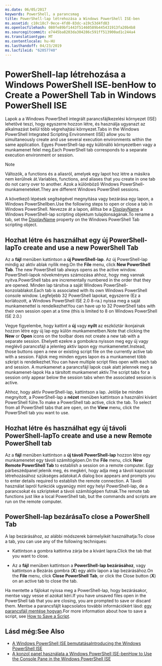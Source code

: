```yaml
---
ms.date: 06/05/2017
keywords: PowerShell, a parancsmag
title: PowerShell-lap létrehozása a Windows PowerShell ISE-ben
ms.assetid: c10c18c7-9ece-4fd0-83dc-a19c53d4fd83
ms.openlocfilehash: 080fe89bf1443f51460589b445431913fa20b4b8
ms.sourcegitcommit: e7445ba8203da304286c591ff513900ad1c244a4
ms.translationtype: MT
ms.contentlocale: hu-HU
ms.lasthandoff: 04/23/2019
ms.locfileid: "62057740"
---
```

# <a name="how-to-create-a-powershell-tab-in-windows-powershell-ise"></a><span data-ttu-id="437e9-103">PowerShell-lap létrehozása a Windows PowerShell ISE-ben</span><span class="sxs-lookup"><span data-stu-id="437e9-103">How to Create a PowerShell Tab in Windows PowerShell ISE</span></span>

<span data-ttu-id="437e9-104">Lapok a a Windows PowerShell integrált parancsfájlkezelési környezet (ISE) lehetővé teszi, hogy egyszerre hozzon létre, és használja ugyanazt az alkalmazást belül több végrehajtási környezet.</span><span class="sxs-lookup"><span data-stu-id="437e9-104">Tabs in the Windows PowerShell Integrated Scripting Environment (ISE) allow you to simultaneously create and use several execution environments within the same application.</span></span>
<span data-ttu-id="437e9-105">Egyes PowerShell-lap egy különálló környezetben vagy a munkamenet felel meg.</span><span class="sxs-lookup"><span data-stu-id="437e9-105">Each PowerShell tab corresponds to a separate execution environment or session.</span></span>

> [!NOTE]
> <span data-ttu-id="437e9-106">Változók, a functions és a aliasról, amelyek egy lapot hoz létre a másikra nem kerülnek át.</span><span class="sxs-lookup"><span data-stu-id="437e9-106">Variables, functions, and aliases that you create in one tab do not carry over to another.</span></span> <span data-ttu-id="437e9-107">Azok a különböző Windows PowerShell-munkameneteket.</span><span class="sxs-lookup"><span data-stu-id="437e9-107">They are different Windows PowerShell sessions.</span></span>

<span data-ttu-id="437e9-108">A következő lépések segítségével megnyitása vagy bezárása egy lapon, a Windows PowerShellben.</span><span class="sxs-lookup"><span data-stu-id="437e9-108">Use the following steps to open or close a tab in Windows PowerShell.</span></span>
<span data-ttu-id="437e9-109">Nevezze át a lapon, állítsa be a [DisplayName](object-model/The-PowerShellTab-Object.md#displayname) a Windows PowerShell-lap scripting objektum tulajdonságának.</span><span class="sxs-lookup"><span data-stu-id="437e9-109">To rename a tab, set the [DisplayName](object-model/The-PowerShellTab-Object.md#displayname) property on the Windows PowerShell Tab scripting object.</span></span>

## <a name="to-create-and-use-a-new-powershell-tab"></a><span data-ttu-id="437e9-110">Hozhat létre és használhat egy új PowerShell-lap</span><span class="sxs-lookup"><span data-stu-id="437e9-110">To create and use a new PowerShell Tab</span></span>

<span data-ttu-id="437e9-111">Az a **fájl** menüben kattintson a **új PowerShell-lap**. Az új PowerShell-lap mindig az aktív ablak nyílik meg.</span><span class="sxs-lookup"><span data-stu-id="437e9-111">On the **File** menu, click **New PowerShell Tab**. The new PowerShell tab always opens as the active window.</span></span>
<span data-ttu-id="437e9-112">PowerShell-lapok növekményes számozása ahhoz, hogy meg vannak nyitva.</span><span class="sxs-lookup"><span data-stu-id="437e9-112">PowerShell tabs are incrementally numbered in the order that they are opened.</span></span>
<span data-ttu-id="437e9-113">Minden lap társítva a saját Windows PowerShell-konzolablakot.</span><span class="sxs-lookup"><span data-stu-id="437e9-113">Each tab is associated with its own Windows PowerShell console window.</span></span>
<span data-ttu-id="437e9-114">Legfeljebb 32 PowerShell lapokat, egyszerre (Ez a korlátozott, a Windows PowerShell ISE 2.0 8-ra.) nyissa meg a saját munkamenettel is rendelkezhet</span><span class="sxs-lookup"><span data-stu-id="437e9-114">You can have up to 32 PowerShell tabs with their own session open at a time (this is limited to 8 on Windows PowerShell ISE 2.0.)</span></span>

<span data-ttu-id="437e9-115">Vegye figyelembe, hogy kattint a **új** vagy **nyílt** az eszköztár ikonjainak hozzon létre egy új lap egy külön munkamenetben.</span><span class="sxs-lookup"><span data-stu-id="437e9-115">Note that clicking the **New** or **Open** icons on the toolbar does not create a new tab with a separate session.</span></span>
<span data-ttu-id="437e9-116">Ehelyett ezekre a gombokra nyisson meg egy új vagy meglévő parancsfájl a jelenleg aktív lapon egy munkamenetet.</span><span class="sxs-lookup"><span data-stu-id="437e9-116">Instead, those buttons open a new or existing script file on the currently active tab with a session.</span></span>
<span data-ttu-id="437e9-117">Fájlok meg minden egyes lapon és a munkamenet több szkript is rendelkezhet.</span><span class="sxs-lookup"><span data-stu-id="437e9-117">You can have multiple script files open with each tab and session.</span></span>
<span data-ttu-id="437e9-118">A munkamenet a parancsfájl lapok csak alatt jelennek meg a munkamenet-lapok Ha a társított munkamenet aktív.</span><span class="sxs-lookup"><span data-stu-id="437e9-118">The script tabs for a session only appear below the session tabs when the associated session is active.</span></span>

<span data-ttu-id="437e9-119">Ahhoz, hogy aktív PowerShell-lap, kattintson a lap. Jelölje be minden megnyitott, a PowerShell-lap a **nézet** menüben kattintson a használni kívánt PowerShell fülre.</span><span class="sxs-lookup"><span data-stu-id="437e9-119">To make a PowerShell tab active, click the tab. To select from all PowerShell tabs that are open, on the **View** menu, click the PowerShell tab you want to use.</span></span>

## <a name="to-create-and-use-a-new-remote-powershell-tab"></a><span data-ttu-id="437e9-120">Hozhat létre és használhat egy új távoli PowerShell-lap</span><span class="sxs-lookup"><span data-stu-id="437e9-120">To create and use a new Remote PowerShell tab</span></span>

<span data-ttu-id="437e9-121">Az a **fájl** menüben kattintson a **új távoli PowerShell-lap** hozzon létre egy munkamenetet egy távoli számítógépen.</span><span class="sxs-lookup"><span data-stu-id="437e9-121">On the **File** menu, click **New Remote PowerShell Tab** to establish a session on a remote computer.</span></span>
<span data-ttu-id="437e9-122">Egy párbeszédpanel jelenik meg, és megkéri, hogy adja meg a távoli kapcsolat létrehozásához szükséges adatokat.</span><span class="sxs-lookup"><span data-stu-id="437e9-122">A dialog box appears and prompts you to enter details required to establish the remote connection.</span></span>
<span data-ttu-id="437e9-123">A Távoli használat lapról funkciók ugyanúgy mint egy helyi PowerShell-lap, de a parancsokat és szkripteket a távoli számítógépen futnak.</span><span class="sxs-lookup"><span data-stu-id="437e9-123">The remote tab functions just like a local PowerShell tab, but the commands and scripts are run on the remote computer.</span></span>

## <a name="to-close-a-powershell-tab"></a><span data-ttu-id="437e9-124">PowerShell-lap bezárása</span><span class="sxs-lookup"><span data-stu-id="437e9-124">To close a PowerShell Tab</span></span>

<span data-ttu-id="437e9-125">A lap bezárásához, az alábbi módszerek bármelyikét használhatja:</span><span class="sxs-lookup"><span data-stu-id="437e9-125">To close a tab, you can use any of the following techniques:</span></span>

- <span data-ttu-id="437e9-126">Kattintson a gombra kattintva zárja be a kívánt lapra.</span><span class="sxs-lookup"><span data-stu-id="437e9-126">Click the tab that you want to close.</span></span>

- <span data-ttu-id="437e9-127">Az a **fájl** menüben kattintson a **PowerShell-lap bezárásához**, vagy kattintson a Bezárás gombra (**X**) egy aktív lapon a lap bezárásához.</span><span class="sxs-lookup"><span data-stu-id="437e9-127">On the **File** menu, click **Close PowerShell Tab**, or click  the Close button  (**X**) on an active tab to close the tab.</span></span>

<span data-ttu-id="437e9-128">Ha mentette a fájlokat nyissa meg a PowerShell-lap, hogy bezárásakor, mentse vagy vesse el azokat kéri.</span><span class="sxs-lookup"><span data-stu-id="437e9-128">If you have unsaved files open in the PowerShell tab that you are closing, you are prompted to save or discard them.</span></span>
<span data-ttu-id="437e9-129">Mentse a parancsfájlt kapcsolatos további információkért lásd: [egy parancsfájl mentése hogyan](How-to-Write-and-Run-Scripts-in-the-Windows-PowerShell-ISE.md#how-to-save-a-script).</span><span class="sxs-lookup"><span data-stu-id="437e9-129">For more information about how to save a script, see [How to Save a Script](How-to-Write-and-Run-Scripts-in-the-Windows-PowerShell-ISE.md#how-to-save-a-script).</span></span>

## <a name="see-also"></a><span data-ttu-id="437e9-130">Lásd még:</span><span class="sxs-lookup"><span data-stu-id="437e9-130">See Also</span></span>

- [<span data-ttu-id="437e9-131">A Windows PowerShell ISE bemutatása</span><span class="sxs-lookup"><span data-stu-id="437e9-131">Introducing the Windows PowerShell ISE</span></span>](Introducing-the-Windows-PowerShell-ISE.md)
- [<span data-ttu-id="437e9-132">A konzol panel használata a Windows PowerShell ISE-ben</span><span class="sxs-lookup"><span data-stu-id="437e9-132">How to Use the Console Pane in the Windows PowerShell ISE</span></span>](How-to-Use-the-Console-Pane-in-the-Windows-PowerShell-ISE.md)